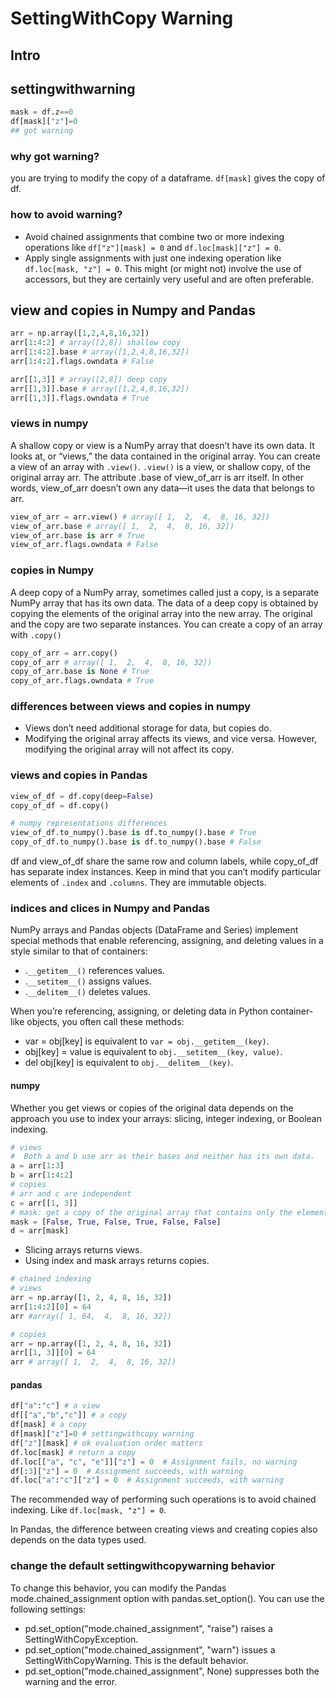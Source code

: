
# SettingWithCopy Warning

## Intro



## settingwithwarning

```python
mask = df.z==0
df[mask]["z"]=0
## got warning
```

### why got warning?
you are trying to modify the copy of a dataframe. `df[mask]` gives the copy of df.

### how to avoid warning?
- Avoid chained assignments that combine two or more indexing operations like `df["z"][mask] = 0` and `df.loc[mask]["z"] = 0`.
- Apply single assignments with just one indexing operation like `df.loc[mask, "z"] = 0`. This might (or might not) involve the use of accessors, but they are certainly very useful and are often preferable.

## view and copies in Numpy and Pandas

```python
arr = np.array([1,2,4,8,16,32])
arr[1:4:2] # array([2,8]) shallow copy
arr[1:4:2].base # array([1,2,4,8,16,32])
arr[1:4:2].flags.owndata # False

arr[[1,3]] # array([2,8]) deep copy
arr[[1,3]].base # array([1,2,4,8,16,32])
arr[[1,3]].flags.owndata # True
```

### views in numpy

A shallow copy or view is a NumPy array that doesn’t have its own data. It looks at, or “views,” the data contained in the original array. You can create a view of an array with `.view()`. `.view()` is a view, or shallow copy, of the original array arr. The attribute .base of view_of_arr is arr itself. In other words, view_of_arr doesn’t own any data—it uses the data that belongs to arr. 

``` python
view_of_arr = arr.view() # array([ 1,  2,  4,  8, 16, 32])
view_of_arr.base # array([ 1,  2,  4,  8, 16, 32])
view_of_arr.base is arr # True
view_of_arr.flags.owndata # False
```

### copies in Numpy

A deep copy of a NumPy array, sometimes called just a copy, is a separate NumPy array that has its own data. The data of a deep copy is obtained by copying the elements of the original array into the new array. The original and the copy are two separate instances. You can create a copy of an array with `.copy()`

```python
copy_of_arr = arr.copy()
copy_of_arr # array([ 1,  2,  4,  8, 16, 32])
copy_of_arr.base is None # True
copy_of_arr.flags.owndata # True
```

### differences between views and copies in numpy
- Views don’t need additional storage for data, but copies do.
- Modifying the original array affects its views, and vice versa. However, modifying the original array will not affect its copy.

### views and copies in Pandas
```python
view_of_df = df.copy(deep=False)
copy_of_df = df.copy()

# numpy representations differences
view_of_df.to_numpy().base is df.to_numpy().base # True
copy_of_df.to_numpy().base is df.to_numpy().base # False

```


df and view_of_df share the same row and column labels, while copy_of_df has separate index instances. Keep in mind that you can’t modify particular elements of `.index` and `.columns`. They are immutable objects.

### indices and clices in Numpy and Pandas

NumPy arrays and Pandas objects (DataFrame and Series) implement special methods that enable referencing, assigning, and deleting values in a style similar to that of containers:

- .`__getitem__()` references values.
- .`__setitem__()` assigns values.
- .`__delitem__()` deletes values.

When you’re referencing, assigning, or deleting data in Python container-like objects, you often call these methods:

- var = obj[key] is equivalent to `var = obj.__getitem__(key)`.
- obj[key] = value is equivalent to `obj.__setitem__(key, value)`.
- del obj[key] is equivalent to `obj.__delitem__(key)`.

#### numpy

Whether you get views or copies of the original data depends on the approach you use to index your arrays: slicing, integer indexing, or Boolean indexing.

```python
# views
#  Both a and b use arr as their bases and neither has its own data.
a = arr[1:3]
b = arr[1:4:2]
# copies
# arr and c are independent
c = arr[[1, 3]]
# mask: get a copy of the original array that contains only the elements that correspond to the True values of the mask
mask = [False, True, False, True, False, False]
d = arr[mask]
```
- Slicing arrays returns views.
- Using index and mask arrays returns copies.

```python
# chained indexing
# views
arr = np.array([1, 2, 4, 8, 16, 32])
arr[1:4:2][0] = 64
arr #array([ 1, 64,  4,  8, 16, 32])

# copies
arr = np.array([1, 2, 4, 8, 16, 32])
arr[[1, 3]][0] = 64
arr # array([ 1,  2,  4,  8, 16, 32])
```

#### pandas 

```python
df["a":"c"] # a view
df[["a","b","c"]] # a copy
df[mask] # a copy
df[mask]["z"]=0 # settingwithcopy warning
df["z"][mask] # ok evaluation order matters
df.loc[mask] # return a copy
df.loc[["a", "c", "e"]]["z"] = 0  # Assignment fails, no warning
df[:3]["z"] = 0  # Assignment succeeds, with warning
df.loc["a":"c"]["z"] = 0  # Assignment succeeds, with warning
```

The recommended way of performing such operations is to avoid chained indexing. Like `df.loc[mask, "z"] = 0`.

In Pandas, the difference between creating views and creating copies also depends on the data types used.

### change the default settingwithcopywarning behavior

To change this behavior, you can modify the Pandas mode.chained_assignment option with pandas.set_option(). You can use the following settings:

- pd.set_option("mode.chained_assignment", "raise") raises a SettingWithCopyException.
- pd.set_option("mode.chained_assignment", "warn") issues a SettingWithCopyWarning. This is the default behavior.
- pd.set_option("mode.chained_assignment", None) suppresses both the warning and the error.